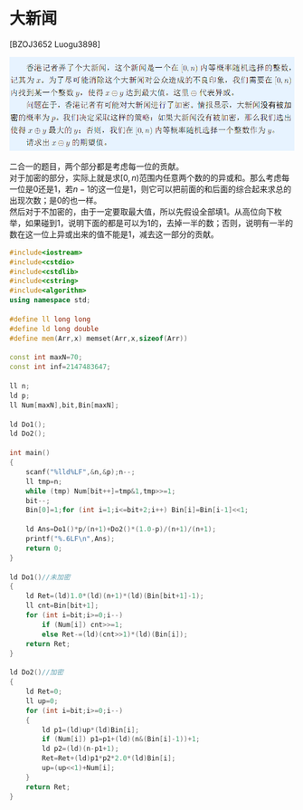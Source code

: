 # 大新闻
[BZOJ3652 Luogu3898]

![BZOJ3652](_v_images/_bzoj3652_1528796502_96492905.png)  

二合一的题目，两个部分都是考虑每一位的贡献。  
对于加密的部分，实际上就是求$[0,n)$范围内任意两个数的的异或和。那么考虑每一位是$0$还是$1$，若$n-1$的这一位是$1$，则它可以把前面的和后面的综合起来求总的出现次数；是$0$的也一样。  
然后对于不加密的，由于一定要取最大值，所以先假设全部填$1$。从高位向下枚举，如果碰到$1$，说明下面的都是可以为$1$的，去掉一半的数；否则，说明有一半的数在这一位上异或出来的值不能是$1$，减去这一部分的贡献。

```cpp
#include<iostream>
#include<cstdio>
#include<cstdlib>
#include<cstring>
#include<algorithm>
using namespace std;

#define ll long long
#define ld long double
#define mem(Arr,x) memset(Arr,x,sizeof(Arr))

const int maxN=70;
const int inf=2147483647;

ll n;
ld p;
ll Num[maxN],bit,Bin[maxN];

ld Do1();
ld Do2();

int main()
{
	scanf("%lld%LF",&n,&p);n--;
	ll tmp=n;
	while (tmp) Num[bit++]=tmp&1,tmp>>=1;
	bit--;
	Bin[0]=1;for (int i=1;i<=bit+2;i++) Bin[i]=Bin[i-1]<<1;
	
	ld Ans=Do1()*p/(n+1)+Do2()*(1.0-p)/(n+1)/(n+1);
	printf("%.6LF\n",Ans);
	return 0;
}

ld Do1()//未加密
{
	ld Ret=(ld)1.0*(ld)(n+1)*(ld)(Bin[bit+1]-1);
	ll cnt=Bin[bit+1];
	for (int i=bit;i>=0;i--)
		if (Num[i]) cnt>>=1;
		else Ret-=(ld)(cnt>>1)*(ld)(Bin[i]);
	return Ret;
}

ld Do2()//加密
{
	ld Ret=0;
	ll up=0;
	for (int i=bit;i>=0;i--)
	{
		ld p1=(ld)up*(ld)Bin[i];
		if (Num[i]) p1=p1+(ld)(n&(Bin[i]-1))+1;
		ld p2=(ld)(n-p1+1);
		Ret=Ret+(ld)p1*p2*2.0*(ld)Bin[i];
		up=(up<<1)+Num[i];
	}
	return Ret;
}
```